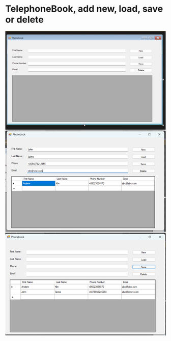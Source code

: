 # TelephoneBook, add new, load, save or delete 
![alt image](https://github.com/romannomad/WinFormsProjects/blob/master/1.png)
![alt image](https://github.com/romannomad/WinFormsProjects/blob/master/2.png)
![alt image](https://github.com/romannomad/WinFormsProjects/blob/master/3.png)
